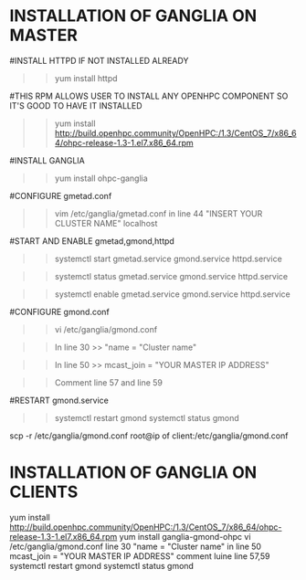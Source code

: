 # INSTALLATION OF GANGLIA ON MASTER

#INSTALL HTTPD IF NOT INSTALLED ALREADY

>> yum install httpd

#THIS RPM ALLOWS USER TO INSTALL ANY OPENHPC COMPONENT SO IT'S GOOD TO HAVE IT INSTALLED

>> yum install http://build.openhpc.community/OpenHPC:/1.3/CentOS_7/x86_64/ohpc-release-1.3-1.el7.x86_64.rpm

#INSTALL GANGLIA

>> yum install ohpc-ganglia

#CONFIGURE gmetad.conf

>> vim /etc/ganglia/gmetad.conf
>> in line 44 "INSERT YOUR CLUSTER NAME" localhost

#START AND ENABLE gmetad,gmond,httpd

>> systemctl start gmetad.service gmond.service httpd.service

>> systemctl status gmetad.service gmond.service httpd.service

>> systemctl enable gmetad.service gmond.service httpd.service

#CONFIGURE gmond.conf

>> vi /etc/ganglia/gmond.conf 

>> In line 30
    >> "name = "Cluster name"

>> In line 50 
    >> mcast_join = "YOUR MASTER IP ADDRESS"

>> Comment line 57 and line 59

#RESTART gmond.service

>> systemctl restart gmond
>> systemctl status gmond

scp -r /etc/ganglia/gmond.conf root@ip of client:/etc/ganglia/gmond.conf


# INSTALLATION OF GANGLIA ON CLIENTS

yum install http://build.openhpc.community/OpenHPC:/1.3/CentOS_7/x86_64/ohpc-release-1.3-1.el7.x86_64.rpm
yum install ganglia-gmond-ohpc
vi /etc/ganglia/gmond.conf 
line 30 "name = "Cluster name"
in line 50 mcast_join = "YOUR MASTER IP ADDRESS"
comment luine line 57,59
systemctl restart gmond
systemctl status gmond
